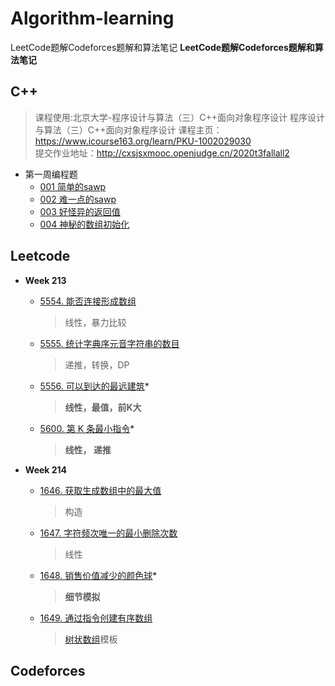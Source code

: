 # Algorithm-learning
 LeetCode题解Codeforces题解和算法笔记
**LeetCode题解Codeforces题解和算法笔记**


## C++ 
> 课程使用:北京大学-程序设计与算法（三）C++面向对象程序设计
> 程序设计与算法（三）C++面向对象程序设计
> 课程主页：https://www.icourse163.org/learn/PKU-1002029030
> <br>
> 提交作业地址：http://cxsjsxmooc.openjudge.cn/2020t3fallall2
 * 第一周编程题
   *  [001 简单的sawp](PKU%20C++/Code%20Solution/001.cpp)
   *  [002 难一点的sawp](PKU%20C++/Code%20Solution/002.cpp)
   *  [003 好怪异的返回值](PKU%20C++/Code%20Solution/003.cpp)
   *  [004 神秘的数组初始化](PKU%20C++/Code%20Solution/004.cpp)
## Leetcode

* **Week 213**
  * [5554. 能否连接形成数组](LeetCode/Week213/a.cpp)
    > 线性，暴力比较
  * [5555. 统计字典序元音字符串的数目](LeetCode/Week213/b.cpp)
    > 递推，转换，DP
  * [5556. 可以到达的最远建筑](LeetCode/Week213/c.cpp)*
    > **线性，最值，前K大**
  * [5600. 第 K 条最小指令](LeetCode/Week213/d.cpp)*
    > **线性， 递推**

* **Week 214**
  * [1646. 获取生成数组中的最大值](LeetCode/Week214/a.cpp)
    > 构造
  * [1647. 字符频次唯一的最小删除次数](LeetCode/Week214/b.cpp)
    > 线性
  * [1648. 销售价值减少的颜色球](LeetCode/Week214/c.cpp)*
    > **细节模拟**
  * [1649. 通过指令创建有序数组](LeetCode/Week214/d.cpp)
    > [树状数组](模板/树状数组.md)模板






## Codeforces
